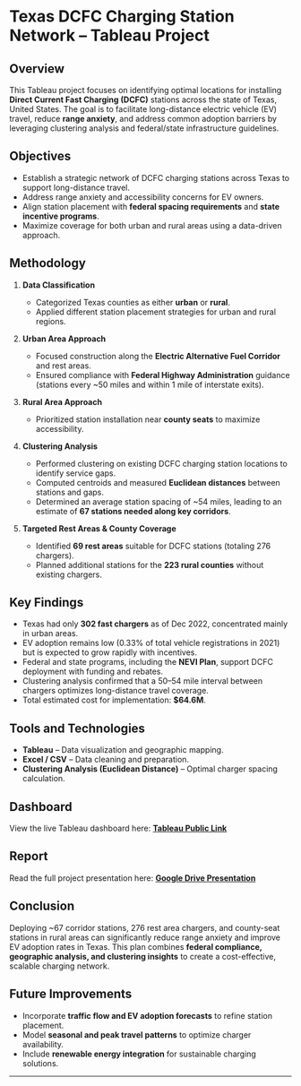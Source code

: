 # Texas DCFC Charging Station Network – Tableau Project

## Overview
This Tableau project focuses on identifying optimal locations for installing **Direct Current Fast Charging (DCFC)** stations across the state of Texas, United States. The goal is to facilitate long-distance electric vehicle (EV) travel, reduce **range anxiety**, and address common adoption barriers by leveraging clustering analysis and federal/state infrastructure guidelines.

## Objectives
- Establish a strategic network of DCFC charging stations across Texas to support long-distance travel.
- Address range anxiety and accessibility concerns for EV owners.
- Align station placement with **federal spacing requirements** and **state incentive programs**.
- Maximize coverage for both urban and rural areas using a data-driven approach.

## Methodology
1. **Data Classification**
   - Categorized Texas counties as either **urban** or **rural**.
   - Applied different station placement strategies for urban and rural regions.

2. **Urban Area Approach**
   - Focused construction along the **Electric Alternative Fuel Corridor** and rest areas.
   - Ensured compliance with **Federal Highway Administration** guidance (stations every ~50 miles and within 1 mile of interstate exits).

3. **Rural Area Approach**
   - Prioritized station installation near **county seats** to maximize accessibility.

4. **Clustering Analysis**
   - Performed clustering on existing DCFC charging station locations to identify service gaps.
   - Computed centroids and measured **Euclidean distances** between stations and gaps.
   - Determined an average station spacing of ~54 miles, leading to an estimate of **67 stations needed along key corridors**.

5. **Targeted Rest Areas & County Coverage**
   - Identified **69 rest areas** suitable for DCFC stations (totaling 276 chargers).
   - Planned additional stations for the **223 rural counties** without existing chargers.

## Key Findings
- Texas had only **302 fast chargers** as of Dec 2022, concentrated mainly in urban areas.
- EV adoption remains low (0.33% of total vehicle registrations in 2021) but is expected to grow rapidly with incentives.
- Federal and state programs, including the **NEVI Plan**, support DCFC deployment with funding and rebates.
- Clustering analysis confirmed that a 50–54 mile interval between chargers optimizes long-distance travel coverage.
- Total estimated cost for implementation: **$64.6M**.

## Tools and Technologies
- **Tableau** – Data visualization and geographic mapping.
- **Excel / CSV** – Data cleaning and preparation.
- **Clustering Analysis (Euclidean Distance)** – Optimal charger spacing calculation.

## Dashboard
View the live Tableau dashboard here: [**Tableau Public Link**](https://public.tableau.com/app/profile/parth.milind.bhingarde/viz/Group6_EV_final/Combine)

## Report
Read the full project presentation here: [**Google Drive Presentation**](https://docs.google.com/presentation/d/1Hy9ZzksekAJIiMDivO0w9dKJLQ5RKogb/edit?usp=drive_link&ouid=102191787702317834573&rtpof=true&sd=true)

## Conclusion
Deploying ~67 corridor stations, 276 rest area chargers, and county-seat stations in rural areas can significantly reduce range anxiety and improve EV adoption rates in Texas. This plan combines **federal compliance, geographic analysis, and clustering insights** to create a cost-effective, scalable charging network.

## Future Improvements
- Incorporate **traffic flow and EV adoption forecasts** to refine station placement.
- Model **seasonal and peak travel patterns** to optimize charger availability.
- Include **renewable energy integration** for sustainable charging solutions.

---
